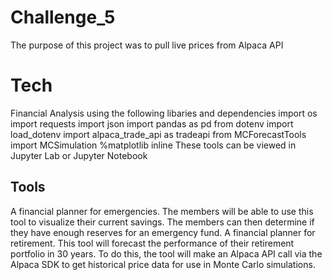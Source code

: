 # Challenge_5
The purpose of this project was to pull live prices from Alpaca API




# Tech
Financial Analysis using the following libaries and dependencies import os
import requests
import json
import pandas as pd
from dotenv import load_dotenv
import alpaca_trade_api as tradeapi
from MCForecastTools import MCSimulation
%matplotlib inline
These tools can be viewed in Jupyter Lab or Jupyter Notebook


## Tools
 A financial planner for emergencies. The members will be able to use this tool to visualize their current savings. The members can then determine if they have enough reserves for an emergency fund.
 A financial planner for retirement. This tool will forecast the performance of their retirement portfolio in 30 years. To do this, the tool will make an Alpaca API call via the Alpaca SDK to get historical price data for use in Monte Carlo simulations.
